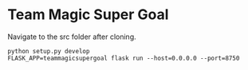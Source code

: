 # Team Magic Super Goal

Navigate to the src folder after cloning.

```
python setup.py develop
FLASK_APP=teammagicsupergoal flask run --host=0.0.0.0 --port=8750
```
